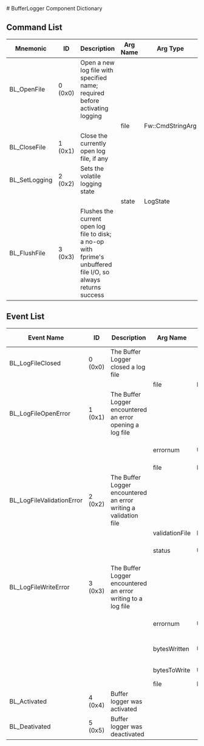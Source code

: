 <title>BufferLogger Component Dictionary</title>
# BufferLogger Component Dictionary


## Command List

|Mnemonic|ID|Description|Arg Name|Arg Type|Comment
|---|---|---|---|---|---|
|BL_OpenFile|0 (0x0)|Open a new log file with specified name; required before activating logging| | |   
| | | |file|Fw::CmdStringArg||                    
|BL_CloseFile|1 (0x1)|Close the currently open log file, if any| | |   
|BL_SetLogging|2 (0x2)|Sets the volatile logging state| | |   
| | | |state|LogState||                    
|BL_FlushFile|3 (0x3)|Flushes the current open log file to disk; a no-op with fprime's unbuffered file I/O, so always returns success| | |   


## Event List

|Event Name|ID|Description|Arg Name|Arg Type|Arg Size|Description
|---|---|---|---|---|---|---|
|BL_LogFileClosed|0 (0x0)|The Buffer Logger closed a log file| | | | |
| | | |file|Fw::LogStringArg&|256|The file|    
|BL_LogFileOpenError|1 (0x1)|The Buffer Logger encountered an error opening a log file| | | | |
| | | |errornum|U32||The error number returned from the open operation|    
| | | |file|Fw::LogStringArg&|256|The file|    
|BL_LogFileValidationError|2 (0x2)|The Buffer Logger encountered an error writing a validation file| | | | |
| | | |validationFile|Fw::LogStringArg&|256|The validation file|    
| | | |status|U32||The Os::Validate::Status return|    
|BL_LogFileWriteError|3 (0x3)|The Buffer Logger encountered an error writing to a log file| | | | |
| | | |errornum|U32||The error number returned from the write operation|    
| | | |bytesWritten|U32||The number of bytes successfully written|    
| | | |bytesToWrite|U32||The number of bytes attempted|    
| | | |file|Fw::LogStringArg&|256|The file|    
|BL_Activated|4 (0x4)|Buffer logger was activated| | | | |
|BL_Deativated|5 (0x5)|Buffer logger was deactivated| | | | |
